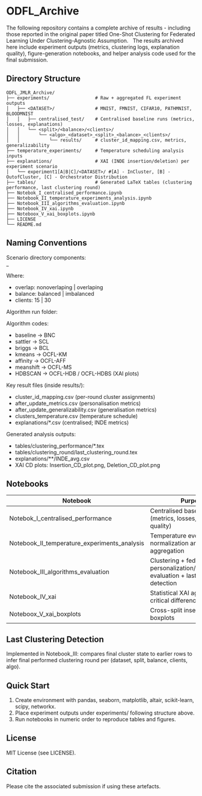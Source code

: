 # ODFL_Archive

The following repository contains a complete archive of results - including those reported in the original paper titled One-Shot Clustering for Federated Learning Under Clustering-Agnostic Assumption.  
The results archived here include experiment outputs (metrics, clustering logs, explanation quality), figure-generation notebooks, and helper analysis code used for the final submission.

## Directory Structure

```
ODFL_JMLR_Archive/
├── experiments/                 # Raw + aggregated FL experiment outputs
│   ├── <DATASET>/               # MNIST, FMNIST, CIFAR10, PATHMNIST, BLOODMNIST
│   │   ├── centralised_test/    # Centralised baseline runs (metrics, losses, explanations)
│   │   └── <split>/<balance>/<clients>/
│   │       └── <algo>_<dataset>_<split>_<balance>_<clients>/
│   │           └── results/     # cluster_id_mapping.csv, metrics, generalizability
├── temperature_experiments/     # Temperature scheduling analysis inputs
├── explanations/                # XAI (INDE insertion/deletion) per experiment scenario
│   └── experiment1[A|B|C]/<DATASET>/ #[A] - InCluster, [B] - OutofCluster, [C] - Orchestrator Distribution
├── tables/                      # Generated LaTeX tables (clustering performance, last clustering round)
├── Notebok_I_centralised_performance.ipynb
├── Notebook_II_temperature_experiments_analysis.ipynb
├── Notebook_III_algorithms_evaluation.ipynb
├── Notebook_IV_xai.ipynb
├── Noteboox_V_xai_boxplots.ipynb
├── LICENSE
└── README.md
```

## Naming Conventions

Scenario directory components:  
<dataset>_<overlap>_<balance>_<clients>

Where:
- overlap: nonoverlaping | overlaping
- balance: balanced | imbalanced
- clients: 15 | 30

Algorithm run folder:  
<algo>_<dataset>_<overlap>_<balance>_<clients>

Algorithm codes:
- baseline → BNC
- sattler → SCL
- briggs → BCL
- kmeans → OCFL-KM
- affinity → OCFL-AFF
- meanshift → OCFL-MS
- HDBSCAN → OCFL-HDB / OCFL-HDBS (XAI plots)

Key result files (inside results/):
- cluster_id_mapping.csv         (per-round cluster assignments)
- after_update_metrics.csv       (personalisation metrics)
- after_update_generalizability.csv (generalisation metrics)
- clusters_temperature.csv       (temperature schedule)
- explanations/*.csv (centralised; INDE metrics)

Generated analysis outputs:
- tables/clustering_performance/*.tex
- tables/clustering_round/last_clustering_round.tex
- explanations/**/INDE_avg.csv
- XAI CD plots: Insertion_CD_plot.png, Deletion_CD_plot.png

## Notebooks

| Notebook | Purpose |
|----------|---------|
| Notebok_I_centralised_performance | Centralised baselines (metrics, losses, explanation quality) |
| Notebook_II_temperature_experiments_analysis | Temperature evolution + normalization and aggregation |
| Notebook_III_algorithms_evaluation | Clustering + federated personalization/generalization evaluation + last clustering detection |
| Notebook_IV_xai | Statistical XAI aggregation + critical difference diagrams |
| Noteboox_V_xai_boxplots | Cross-split insertion/deletion boxplots |

## Last Clustering Detection

Implemented in Notebook_III: compares final cluster state to earlier rows to infer final performed clustering round per (dataset, split, balance, clients, algo).

## Quick Start

1. Create environment with pandas, seaborn, matplotlib, altair, scikit-learn, scipy, networkx.
2. Place experiment outputs under experiments/ following structure above.
3. Run notebooks in numeric order to reproduce tables and figures.

## License

MIT License (see LICENSE).

## Citation

Please cite the associated submission if using these artefacts.

